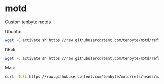 # motd
Custom tenbyte motds

Ubuntu:

```bash
wget -O activate.sh https://raw.githubusercontent.com/tenbyte/motd/refs/heads/main/ubuntu/activate.sh && chmod +x activate.sh && ./activate.sh
```

Rhel:
```bash
wget -O activate.sh https://raw.githubusercontent.com/tenbyte/motd/refs/heads/main/rhel/activate.sh && chmod +x activate.sh && ./activate.sh
```

Mac:
```bash
curl -fsSL https://raw.githubusercontent.com/tenbyte/motd/refs/heads/main/mac/activate.sh | bash
```
